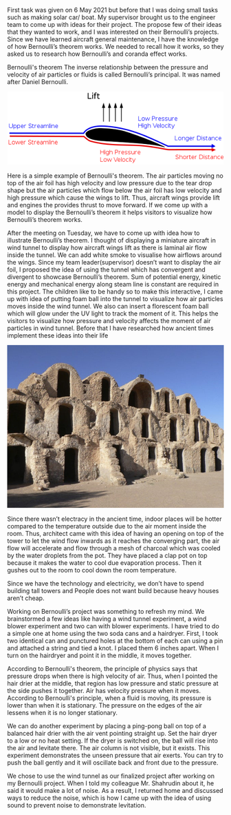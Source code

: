 First task was given on 6 May 2021 but before that I was doing small tasks such as making solar car/ boat. My supervisor brought us to the engineer team to come up with ideas for their project. The propose few of their ideas that they wanted to work, and I was interested on their Bernoulli’s projects. Since we have learned aircraft general maintenance, I have the knowledge of how Bernoulli’s theorem works. We needed to recall how it works, so they asked us to research how Bernoulli’s and coranda effect works.
 
Bernoulli's theorem
The inverse relationship between the pressure and velocity of air particles or fluids is called Bernoulli’s principal. It was named after Daniel Bernoulli. 


![bernoulli](https://github.com/avi7v/Bernoullis-by-Mr.-ZeWei/blob/main/1.png)

Here is a simple example of Bernoulli's theorem. The air particles moving no top of the air foil has high velocity and low pressure due to the tear drop shape but the air particles which flow below the air foil has low velocity and high pressure which cause the wings to lift. Thus, aircraft wings provide lift and engines the provides thrust to move forward. If we come up with a model to display the Bernoulli’s theorem it helps visitors to visualize how Bernoulli’s theorem works. 

After the meeting on Tuesday, we have to come up with idea how to illustrate Bernoulli’s theorem. I thought of displaying a miniature aircraft in wind tunnel to display how aircraft wings lift as there is laminal air flow inside the tunnel. We can add white smoke to visualise how airflows around the wings. Since my team leader(supervisor) doesn’t want to display the air foil, I proposed the idea of using the tunnel which has convergent and divergent to showcase Bernoulli’s theorem. Sum of potential energy, kinetic energy and mechanical energy along steam line is constant are required in this project. The children like to be handy so to make this interactive, I came up with idea of putting foam ball into the tunnel to visualize how air particles moves inside the wind tunnel. We also can insert a florescent foam ball which will glow under the UV light to track the moment of it. This helps the visitors to visualize how pressure and velocity affects the moment of air particles in wind tunnel. Before that I have researched how ancient times implement these ideas into their life

![img](https://github.com/avi7v/Bernoullis-by-Mr.-ZeWei/blob/main/2.jpg)

Since there wasn’t electracy in the ancient time, indoor places will be hotter compared to the temperature outside due to the air moment inside the room. Thus, architect came with this idea of having an opening on top of the tower to let the wind flow inwards as it reaches the converging part, the air flow will accelerate and flow through a mesh of charcoal which was cooled by the water droplets from the pot.
They have placed a clap pot on top because it makes the water to cool due evaporation process. 
Then it gushes out to the room to cool down the room temperature. 

Since we have the technology and electricity, we don’t have to spend building tall towers and People does not want build because heavy houses aren’t cheap.

Working on Bernoulli’s project was something to refresh my mind. We brainstormed a few ideas like having a wind tunnel experiment, a wind blower experiment and two can with blower experiments. I have tried to do a simple one at home using the two soda cans and a hairdryer. First, I took two identical can and punctured holes at the bottom of each can using a pin and attached a string and tied a knot. I placed them 6 inches apart. When I turn on the hairdryer and point it in the middle, it moves together.

According to Bernoulli's theorem, the principle of physics says that pressure drops when there is high velocity of air. Thus, when I pointed the hair drier at the middle, that region has low pressure and static pressure at the side pushes it together. Air has velocity pressure when it moves. According to Bernoulli's principle, when a fluid is moving, its pressure is lower than when it is stationary. The pressure on the edges of the air lessens when it is no longer stationary.

We can do another experiment by placing a ping-pong ball on top of a balanced hair drier with the air vent pointing straight up. Set the hair dryer to a low or no heat setting. If the dryer is switched on, the ball will rise into the air and levitate there. The air column is not visible, but it exists. This experiment demonstrates the unseen pressure that air exerts. You can try to push the ball gently and it will oscillate back and front due to the pressure. 

We chose to use the wind tunnel as our finalized project after working on my Bernoulli project. When I told my colleague Mr. Shahrudin about it, he said it would make a lot of noise. As a result, I returned home and discussed ways to reduce the noise, which is how I came up with the idea of using sound to prevent noise to demonstrate levitation.
